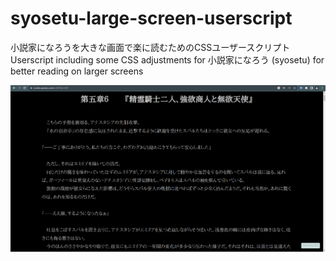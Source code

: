 # syosetu-large-screen-userscript
小説家になろうを大きな画面で楽に読むためのCSSユーザースクリプト
Userscript including some CSS adjustments for 小説家になろう (syosetu) for better reading on larger screens

![screenshot.png](screenshot.png)
